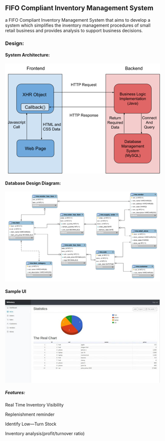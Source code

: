 ## FIFO Compliant Inventory Management System 
a FIFO Compliant Inventory Management System that aims to develop a system which simplifies the inventory management procedures of small retail business and provides analysis to support business decisions.
   
   



### Design:

   
#### System Architecture:

![alt text](https://github.com/damonchen6886/inventory_management_system/blob/master/System%20Architecure.png?raw=true)
   
   
   
#### Database Design Diagram:
![alt text](https://github.com/damonchen6886/inventory_management_system/blob/master/Design_Diagram.png?raw=true)
    
   
   
  

#### Sample UI 
![alt text](https://github.com/damonchen6886/inventory_management_system/blob/master/chart.jpg?raw=true)



    
    
##### Features:
Real Time Inventory Visibility

Replenishment reminder

Identify Low—Turn Stock

Inventory analysis(profit/turnover ratio)






